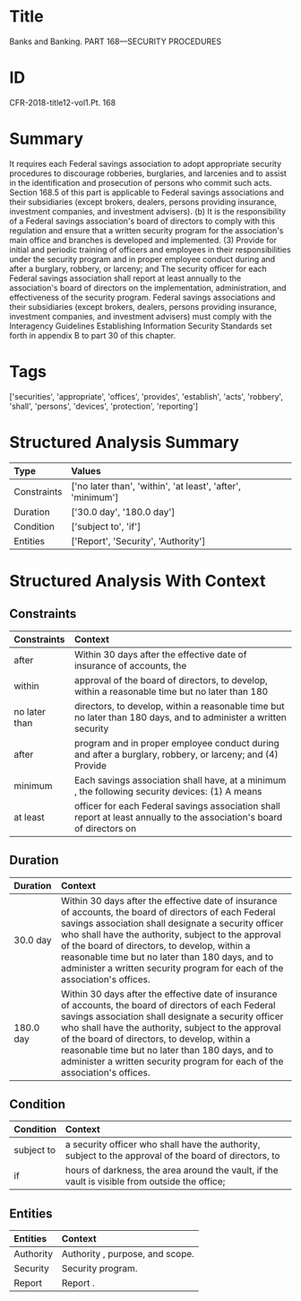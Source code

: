 # Title

 Banks and Banking. PART 168—SECURITY PROCEDURES


# ID

 CFR-2018-title12-vol1.Pt. 168


# Summary

It requires each Federal savings association to adopt appropriate security procedures to discourage robberies, burglaries, and larcenies and to assist in the identification and prosecution of persons who commit such acts.
Section 168.5 of this part is applicable to Federal savings associations and their subsidiaries (except brokers, dealers, persons providing insurance, investment companies, and investment advisers).
(b) It is the responsibility of a Federal savings association's board of directors to comply with this regulation and ensure that a written security program for the association's main office and branches is developed and implemented.
(3) Provide for initial and periodic training of officers and employees in their responsibilities under the security program and in proper employee conduct during and after a burglary, robbery, or larceny; and
The security officer for each Federal savings association shall report at least annually to the association's board of directors on the implementation, administration, and effectiveness of the security program.
Federal savings associations and their subsidiaries (except brokers, dealers, persons providing insurance, investment companies, and investment advisers) must comply with the Interagency Guidelines Establishing Information Security Standards set forth in appendix B to part 30 of this chapter.


# Tags

['securities', 'appropriate', 'offices', 'provides', 'establish', 'acts', 'robbery', 'shall', 'persons', 'devices', 'protection', 'reporting']


# Structured Analysis Summary

| Type        | Values                                                      |
|:------------|:------------------------------------------------------------|
| Constraints | ['no later than', 'within', 'at least', 'after', 'minimum'] |
| Duration    | ['30.0 day', '180.0 day']                                   |
| Condition   | ['subject to', 'if']                                        |
| Entities    | ['Report', 'Security', 'Authority']                         |


# Structured Analysis With Context

 


## Constraints

| Constraints   | Context                                                                                                                |
|:--------------|:-----------------------------------------------------------------------------------------------------------------------|
| after         | Within 30 days  after the effective date of insurance of accounts, the                                                 |
| within        | approval of the board of directors, to develop, within a reasonable time but no later than 180                         |
| no later than | directors, to develop, within a reasonable time but no later than 180 days, and to administer a written security       |
| after         | program and in proper employee conduct during and after a burglary, robbery, or larceny; and (4) Provide               |
| minimum       | Each savings association shall have, at a  minimum , the following security devices: (1) A means                       |
| at least      | officer for each Federal savings association shall report at least annually to the association's board of directors on |


## Duration

| Duration   | Context                                                                                                                                                                                                                                                                                                                                                                                               |
|:-----------|:------------------------------------------------------------------------------------------------------------------------------------------------------------------------------------------------------------------------------------------------------------------------------------------------------------------------------------------------------------------------------------------------------|
| 30.0 day   | Within 30 days after the effective date of insurance of accounts, the board of directors of each Federal savings association shall designate a security officer who shall have the authority, subject to the approval of the board of directors, to develop, within a reasonable time but no later than 180 days, and to administer a written security program for each of the association's offices. |
| 180.0 day  | Within 30 days after the effective date of insurance of accounts, the board of directors of each Federal savings association shall designate a security officer who shall have the authority, subject to the approval of the board of directors, to develop, within a reasonable time but no later than 180 days, and to administer a written security program for each of the association's offices. |


## Condition

| Condition   | Context                                                                                                |
|:------------|:-------------------------------------------------------------------------------------------------------|
| subject to  | a security officer who shall have the authority, subject to the approval of the board of directors, to |
| if          | hours of darkness, the area around the vault, if the vault is visible from outside the office;         |


## Entities

| Entities   | Context                         |
|:-----------|:--------------------------------|
| Authority  | Authority , purpose, and scope. |
| Security   | Security  program.              |
| Report     | Report .                        |


